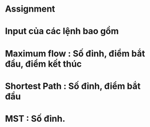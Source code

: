 # Assignment
# Input của các lệnh bao gồm
# Maximum flow : Số đỉnh, điểm bắt đầu, điểm kết thúc
# Shortest Path : Số đỉnh, điểm bắt đầu
# MST : Số đỉnh.
